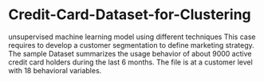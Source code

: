 # Credit-Card-Dataset-for-Clustering
unsupervised machine learning model using different techniques
This case requires to develop a customer segmentation to define marketing strategy. 
The sample Dataset summarizes the usage behavior of about 9000 active credit card holders during the last 6 months. The file is at a customer level with 18 behavioral variables.
